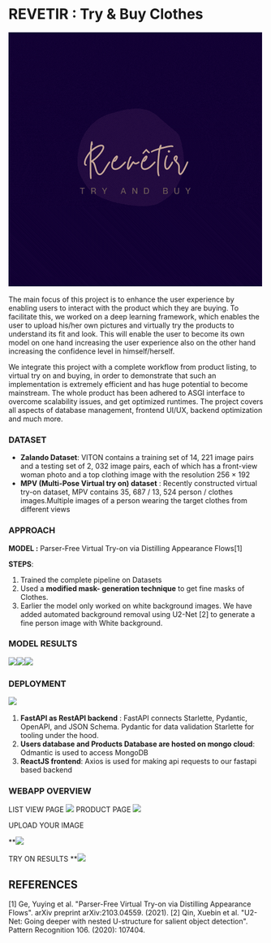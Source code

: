# REVETIR : Try & Buy Clothes

![logo](logo.gif) 

The main focus of this project is to enhance the user experience by enabling users to interact with the product which they are buying. To facilitate this, we worked on a deep learning framework, which enables the user to upload his/her own pictures and virtually try the products to understand its fit and look. This will enable the user to become its own model on one hand increasing the user experience also on the other hand increasing the confidence level in himself/herself.

We integrate this project with a complete workflow from product listing, to virtual try on and buying, in order to demonstrate that such an implementation is extremely efficient and has huge potential to become mainstream. The whole product has been adhered to ASGI interface to overcome scalability issues, and get optimized runtimes. The project covers all aspects of database management, frontend UI/UX, backend optimization and much more.

### DATASET

 - **Zalando Dataset**: VITON contains a training set of 14, 221 image pairs and a testing set of 2, 032 image  pairs, each of which has a front-view woman photo and a  top clothing image with the resolution 256 × 192
 - **MPV (Multi-Pose Virtual try on) dataset** : Recently constructed virtual try-on dataset,  MPV contains 35, 687 / 13, 524 person / clothes images.Multiple images of a person wearing the target clothes from different views

### APPROACH

 **MODEL :**
 Parser-Free Virtual Try-on via Distilling Appearance Flows[1]
 
**STEPS**:

 1. Trained the complete pipeline on Datasets
 2. Used a **modified mask- generation technique** to get fine masks of Clothes.
 3. Earlier the model only worked on white background images. We have added automated background removal using U2-Net [2] to generate a fine person image with White background. 
 
 ### MODEL RESULTS
![](https://lh3.googleusercontent.com/cYlUPqT1Z76HZdNT8BSDZKLfBzgcc1bWLXFpTr6sUcJc0TiSD6EahE23nNKwwqw2cwCbF3mB-aQKY2ew_Ulodsj0F-r0ElUQLR01XnyKkq19LQKMmJ22iO7UAGjJVD-uZhWBt5o5)![](https://lh5.googleusercontent.com/UPMSsebYQkHUCKawdqA22U6NOyT4b2DgyH0pNaVCNmCJ1PSCuNjz1_fMilNBE0_C9xwaOo5cduNxTHxgUX4cWgjZzcKQZZD90xMWpGimnNt_QaQGAjv6cc_h5U8xB1bgU-Y1tYxm)![](https://lh4.googleusercontent.com/FpNUdWXkL7fMpvdd12NYLMzaEbRypOXY98Cojc0Xe4BQpQCBYsjM7DzuEeWRcpOW7UrWXx7zjfykh9wEQFeqI7fLZIlx1BS6nKskE7PZpGdEAbw28-zimyD_YFBnpARyj0y5_azq)

### DEPLOYMENT

![](https://lh4.googleusercontent.com/0hTeb7jdU0weNOwBHuCD8tX0WHyBgDbSbc4EokxMbTzLouskN3EuHUfWKTYJTT9vdXn_SEvd9ewnBUsjyTzHBU1Ht0oUbZMZblbfEuq0a4ZAw8wOC6CCGgZupEHOGCn3lDg9l8v7)

 1. **FastAPI as RestAPI backend** :  FastAPI connects Starlette, Pydantic, OpenAPI, and JSON Schema. Pydantic for data validation Starlette for tooling under the hood.
 2.  **Users database and Products Database are hosted on mongo cloud**: Odmantic is used to access MongoDB
 3. **ReactJS frontend**: Axios is used for making api requests to our fastapi based backend
 
 ### WEBAPP OVERVIEW
 LIST VIEW PAGE
![](https://lh4.googleusercontent.com/9nXb6sOH0jUadCID72kKf9oNQFu96-_b-_0qb2uud9a-nu_IGSXPp7SHKXWfusb79-M7o21Cdju7XJAmSn9lKyr1NHHJ9JKnmFYztBI2wXBbbWWVFmGGGyKFCTLK6SKMkuuimrlj)
PRODUCT PAGE
![](https://lh5.googleusercontent.com/aDUdFBmaiR-8SS9oFohbx9Cr8D3tTqU1z3yDF37Mb3i7eByQ71fzf7OFDg92KDJBCFMDxFRdYUT76wASoz-_oAOVAgwLYx-cy3rFj38duGtFn0MVogIl_hFiyVbOV-7nXYs01ql3)

UPLOAD YOUR IMAGE 

**![](https://lh4.googleusercontent.com/PJECXX1pKR6FU1eR9-FvZgDFRmXcdvPNZAQZeeJNHzvaA_te_h_5YmuybZpT76KkwqX_oH1I7C59kkwGadXnln4Vpi_Yby5VpI1xHz0SjrrXTTvAxflVHedx3K5Z8-Tc3XZMIulj)

TRY ON RESULTS
**![](https://lh4.googleusercontent.com/H2D8yI6xBnncq7rr93oY_kHQ_NRtTXl1SLBkyw4Upp5lSa9-_XHLfksDJpL3aHU35-NFga2AuCn9Z7qJfLCOb1VAa3rtR_A5Y3OqQbact-ZS1BLyEQIc5xjult6jo2XGbsgs-xZx)

## REFERENCES
[1] Ge, Yuying et al. "Parser-Free Virtual Try-on via Distilling Appearance Flows". arXiv preprint arXiv:2103.04559. (2021).
[2] Qin, Xuebin et al. "U2-Net: Going deeper with nested U-structure for salient object detection". Pattern Recognition 106. (2020): 107404.
